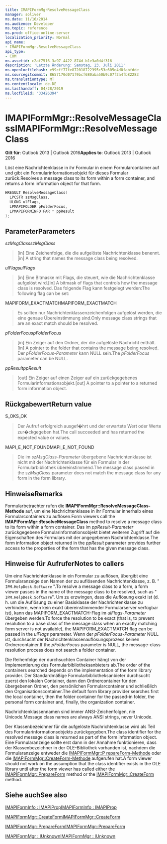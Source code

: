```yaml
---
title: IMAPIFormMgrResolveMessageClass
manager: soliver
ms.date: 11/16/2014
ms.audience: Developer
ms.topic: reference
ms.prod: office-online-server
localization_priority: Normal
api_name:
- IMAPIFormMgr.ResolveMessageClass
api_type:
- COM
ms.assetid: c2af7516-3a97-4422-874d-b1e3a0d4f316
description: 'Letzte Änderung: Samstag, 23. Juli 2011'
ms.openlocfilehash: e99cff77fe872018722395c53c605e4d8fabfdde
ms.sourcegitcommit: 8657170d071f9bcf680aba50b9c07f2a4fb82283
ms.translationtype: MT
ms.contentlocale: de-DE
ms.lasthandoff: 04/28/2019
ms.locfileid: "33426394"
---
```

# <a name="imapiformmgrresolvemessageclass"></a><span data-ttu-id="838ca-103">IMAPIFormMgr::ResolveMessageClass</span><span class="sxs-lookup"><span data-stu-id="838ca-103">IMAPIFormMgr::ResolveMessageClass</span></span>

  
  
<span data-ttu-id="838ca-104">**Gilt für**: Outlook 2013 | Outlook 2016</span><span class="sxs-lookup"><span data-stu-id="838ca-104">**Applies to**: Outlook 2013 | Outlook 2016</span></span> 
  
<span data-ttu-id="838ca-105">Löst eine Nachrichtenklasse in ihr Formular in einem Formularcontainer auf und gibt ein Formularinformationsobjekt für dieses Formular zurück.</span><span class="sxs-lookup"><span data-stu-id="838ca-105">Resolves a message class to its form within a form container, and returns a form information object for that form.</span></span>
  
```cpp
HRESULT ResolveMessageClass(
  LPCSTR szMsgClass,
  ULONG ulFlags,
  LPMAPIFOLDER pFolderFocus,
  LPMAPIFORMINFO FAR * ppResult
);
```

## <a name="parameters"></a><span data-ttu-id="838ca-106">Parameter</span><span class="sxs-lookup"><span data-stu-id="838ca-106">Parameters</span></span>

 <span data-ttu-id="838ca-107">_szMsgClass_</span><span class="sxs-lookup"><span data-stu-id="838ca-107">_szMsgClass_</span></span>
  
> <span data-ttu-id="838ca-108">[in] Eine Zeichenfolge, die die aufgelöste Nachrichtenklasse benennt.</span><span class="sxs-lookup"><span data-stu-id="838ca-108">[in] A string that names the message class being resolved.</span></span>
    
 <span data-ttu-id="838ca-109">_ulFlags_</span><span class="sxs-lookup"><span data-stu-id="838ca-109">_ulFlags_</span></span>
  
> <span data-ttu-id="838ca-110">[in] Eine Bitmaske mit Flags, die steuert, wie die Nachrichtenklasse aufgelöst wird.</span><span class="sxs-lookup"><span data-stu-id="838ca-110">[in] A bitmask of flags that controls how the message class is resolved.</span></span> <span data-ttu-id="838ca-111">Das folgende Flag kann festgelegt werden:</span><span class="sxs-lookup"><span data-stu-id="838ca-111">The following flag can be set:</span></span>
    
<span data-ttu-id="838ca-112">MAPIFORM_EXACTMATCH</span><span class="sxs-lookup"><span data-stu-id="838ca-112">MAPIFORM_EXACTMATCH</span></span> 
  
> <span data-ttu-id="838ca-113">Es sollten nur Nachrichtenklassenzeichenfolgen aufgelöst werden, die eine genaue Übereinstimmung sind.</span><span class="sxs-lookup"><span data-stu-id="838ca-113">Only message class strings that are an exact match should be resolved.</span></span>
    
 <span data-ttu-id="838ca-114">_pFolderFocus_</span><span class="sxs-lookup"><span data-stu-id="838ca-114">_pFolderFocus_</span></span>
  
> <span data-ttu-id="838ca-115">[in] Ein Zeiger auf den Ordner, der die aufgelöste Nachricht enthält.</span><span class="sxs-lookup"><span data-stu-id="838ca-115">[in] A pointer to the folder that contains the message being resolved.</span></span> <span data-ttu-id="838ca-116">Der  _pFolderFocus-Parameter_ kann NULL sein.</span><span class="sxs-lookup"><span data-stu-id="838ca-116">The  _pFolderFocus_ parameter can be NULL.</span></span> 
    
 <span data-ttu-id="838ca-117">_ppResult_</span><span class="sxs-lookup"><span data-stu-id="838ca-117">_ppResult_</span></span>
  
> <span data-ttu-id="838ca-118">[out] Ein Zeiger auf einen Zeiger auf ein zurückgegebenes Formularinformationsobjekt.</span><span class="sxs-lookup"><span data-stu-id="838ca-118">[out] A pointer to a pointer to a returned form information object.</span></span>
    
## <a name="return-value"></a><span data-ttu-id="838ca-119">Rückgabewert</span><span class="sxs-lookup"><span data-stu-id="838ca-119">Return value</span></span>

<span data-ttu-id="838ca-120">S_OK</span><span class="sxs-lookup"><span data-stu-id="838ca-120">S_OK</span></span> 
  
> <span data-ttu-id="838ca-121">Der Aufruf erfolgreich ausgef�hrt und der erwartete Wert oder Werte zur�ckgegeben hat.</span><span class="sxs-lookup"><span data-stu-id="838ca-121">The call succeeded and has returned the expected value or values.</span></span>
    
<span data-ttu-id="838ca-122">MAPI_E_NOT_FOUND</span><span class="sxs-lookup"><span data-stu-id="838ca-122">MAPI_E_NOT_FOUND</span></span> 
  
> <span data-ttu-id="838ca-123">Die im  _szMsgClass-Parameter_ übergebene Nachrichtenklasse ist nicht mit der Nachrichtenklasse für ein Formular in der Formularbibliothek übereinstimmend.</span><span class="sxs-lookup"><span data-stu-id="838ca-123">The message class passed in the  _szMsgClass_ parameter does not match the message class for any form in the form library.</span></span> 
    
## <a name="remarks"></a><span data-ttu-id="838ca-124">Hinweise</span><span class="sxs-lookup"><span data-stu-id="838ca-124">Remarks</span></span>

<span data-ttu-id="838ca-125">Formularbetrachter rufen die **IMAPIFormMgr::ResolveMessageClass-Methode** auf, um eine Nachrichtenklasse in ihr Formular innerhalb eines Formularcontainers zu auflösen.</span><span class="sxs-lookup"><span data-stu-id="838ca-125">Form viewers call the **IMAPIFormMgr::ResolveMessageClass** method to resolve a message class to its form within a form container.</span></span> <span data-ttu-id="838ca-126">Das im  _ppResult-Parameter_ zurückgegebene Formularinformationsobjekt bietet weiteren Zugriff auf die Eigenschaften des Formulars mit der angegebenen Nachrichtenklasse.</span><span class="sxs-lookup"><span data-stu-id="838ca-126">The form information object returned in the  _ppResult_ parameter provides further access to the properties of the form that has the given message class.</span></span> 
  
## <a name="notes-to-callers"></a><span data-ttu-id="838ca-127">Hinweise für Aufrufer</span><span class="sxs-lookup"><span data-stu-id="838ca-127">Notes to callers</span></span>

<span data-ttu-id="838ca-128">Um eine Nachrichtenklasse in ein Formular zu auflösen, übergibt eine Formularanzeige den Namen der zu auflösenden Nachrichtenklasse, z. B. " `IPM.HelpDesk.Software` ".</span><span class="sxs-lookup"><span data-stu-id="838ca-128">To resolve a message class to a form, a form viewer passes in the name of the message class to be resolved, such as " `IPM.HelpDesk.Software`".</span></span> <span data-ttu-id="838ca-129">Um zu erzwingen, dass die Auflösung exakt ist (d. h. um die Auflösung zu einer Basisklasse der Nachrichtenklasse zu verhindern, wenn kein exakt übereinstimmender Formularserver verfügbar ist), kann das MAPIFORM_EXACTMATCH-Flag im  _ulFlags-Parameter_ übergeben werden.</span><span class="sxs-lookup"><span data-stu-id="838ca-129">To force the resolution to be exact (that is, to prevent resolution to a base class of the message class when an exactly matching form server is not available), the MAPIFORM_EXACTMATCH flag can be passed in the  _ulFlags_ parameter.</span></span> <span data-ttu-id="838ca-130">Wenn der  _pFolderFocus-Parameter_ NULL ist, durchsucht der Nachrichtenklassenauflösungsprozess keinen Ordnercontainer.</span><span class="sxs-lookup"><span data-stu-id="838ca-130">If the  _pFolderFocus_ parameter is NULL, the message-class resolution process does not search a folder container.</span></span> 
  
<span data-ttu-id="838ca-131">Die Reihenfolge der durchsuchten Container hängt von der Implementierung des Formularbibliotheksanbieters ab.</span><span class="sxs-lookup"><span data-stu-id="838ca-131">The order of the containers searched depends on the implementation of the form library provider.</span></span> <span data-ttu-id="838ca-132">Der Standardmäßige Formularbibliotheksanbieter durchsucht zuerst den lokalen Container, dann den Ordnercontainer für den übergebenen Ordner, den persönlichen Formularcontainer und schließlich den Organisationscontainer.</span><span class="sxs-lookup"><span data-stu-id="838ca-132">The default form library provider searches first the local container, then the folder container for the passed-in folder, the personal form container and, finally, the organization container.</span></span>
  
<span data-ttu-id="838ca-133">Nachrichtenklassennamen sind immer ANSI-Zeichenfolgen, nie Unicode.</span><span class="sxs-lookup"><span data-stu-id="838ca-133">Message class names are always ANSI strings, never Unicode.</span></span>
  
<span data-ttu-id="838ca-134">Der Klassenbezeichner für die aufgelöste Nachrichtenklasse wird als Teil des Formularinformationsobjekts zurückgegeben.</span><span class="sxs-lookup"><span data-stu-id="838ca-134">The class identifier for the resolved message class is returned as part of the form information object.</span></span> <span data-ttu-id="838ca-135">Eine Formularanzeige sollte erst dann in der Annahme funktionieren, dass der Klassenbezeichner in der OLE-Bibliothek vorhanden ist, nachdem die Formularanzeige entweder die [IMAPIFormMgr::P repareForm-Methode](imapiformmgr-prepareform.md) oder die [IMAPIFormMgr::CreateForm-Methode](imapiformmgr-createform.md) aufgerufen hat.</span><span class="sxs-lookup"><span data-stu-id="838ca-135">A form viewer should not work on the assumption that the class identifier exists in the OLE library until after the form viewer has called either the [IMAPIFormMgr::PrepareForm](imapiformmgr-prepareform.md) method or the [IMAPIFormMgr::CreateForm](imapiformmgr-createform.md) method.</span></span> 
  
## <a name="see-also"></a><span data-ttu-id="838ca-136">Siehe auch</span><span class="sxs-lookup"><span data-stu-id="838ca-136">See also</span></span>



[<span data-ttu-id="838ca-137">IMAPIFormInfo : IMAPIProp</span><span class="sxs-lookup"><span data-stu-id="838ca-137">IMAPIFormInfo : IMAPIProp</span></span>](imapiforminfoimapiprop.md)
  
[<span data-ttu-id="838ca-138">IMAPIFormMgr::CreateForm</span><span class="sxs-lookup"><span data-stu-id="838ca-138">IMAPIFormMgr::CreateForm</span></span>](imapiformmgr-createform.md)
  
[<span data-ttu-id="838ca-139">IMAPIFormMgr::PrepareForm</span><span class="sxs-lookup"><span data-stu-id="838ca-139">IMAPIFormMgr::PrepareForm</span></span>](imapiformmgr-prepareform.md)
  
[<span data-ttu-id="838ca-140">IMAPIFormMgr : IUnknown</span><span class="sxs-lookup"><span data-stu-id="838ca-140">IMAPIFormMgr : IUnknown</span></span>](imapiformmgriunknown.md)


